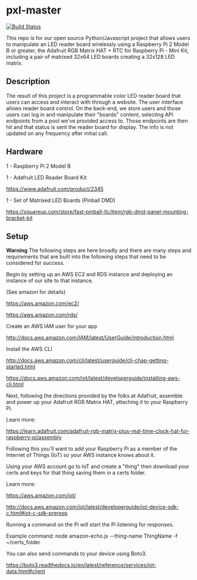 # pxl-master

[![Build Status](https://travis-ci.org/PXL-CF2016/pxl-master-server.svg?branch=staging)](https://travis-ci.org/PXL-CF2016/pxl-master-server)

This repo is for our open source Python/Javascript project that allows users
to manipulate an LED reader board wirelessly using a Raspberry Pi 2 Model B
or greater, the Adafruit RGB Matrix HAT + RTC for Raspberry Pi - Mini Kit, 
including a pair of matrixed 32x64 LED boards creating a 32x128 LED matrix.

## Description

The result of this project is a programmable color LED reader board that
users can access and interact with through a website. The user interface 
allows reader board control. On the back-end, we store users and those 
users can log in and manipulate their "boards" content, selecting API 
endpoints from a pool we've provided access to. Those endpoints are then
hit and that status is sent the reader board for display. The info is not
updated on any frequency after initial call.

## Hardware

1 - Raspberry Pi 2 Model B

1 - Adafruit LED Reader Board Kit

https://www.adafruit.com/product/2345

1 - Set of Matrixed LED Boards (Pinball DMD)

https://squareup.com/store/fast-pinball-llc/item/rgb-dmd-panel-mounting-bracket-kit


## Setup

**Warning**
The following steps are here broadly and there are many steps and 
requirements that are built into the following steps that need to be 
considered for success. 

Begin by setting up an AWS EC2 and RDS instance and deploying an instance 
of our site to that instance.

(See amazon for details)

https://aws.amazon.com/ec2/

https://aws.amazon.com/rds/


Create an AWS IAM user for your app

http://docs.aws.amazon.com/IAM/latest/UserGuide/introduction.html


Install the AWS CLI

http://docs.aws.amazon.com/cli/latest/userguide/cli-chap-getting-started.html

https://docs.aws.amazon.com/iot/latest/developerguide/installing-aws-cli.html


Next, following the directions provided by the folks at Adafruit, assemble
and power up your Adafruit RGB Matrix HAT, attaching it to your Raspberry Pi.

Learn more:

https://learn.adafruit.com/adafruit-rgb-matrix-plus-real-time-clock-hat-for-raspberry-pi/assembly


Following this you'll want to add your Raspberry Pi as a member of the
Internet of Things (IoT) so your AWS instance knows about it.

Using your AWS account go to IoT and create a "thing" then download 
your certs and keys for that thing saving them in a certs folder.

Learn more:

https://aws.amazon.com/iot/

http://docs.aws.amazon.com/iot/latest/developerguide/iot-device-sdk-c.html#iot-c-sdk-prereqs


Running a command on the Pi will start the Pi listening for responses.

Example command:
node amazon-echo.js --thing-name ThingName -f ~/certs_folder


You can also send commands to your device using Boto3.

https://boto3.readthedocs.io/en/latest/reference/services/iot-data.html#client





